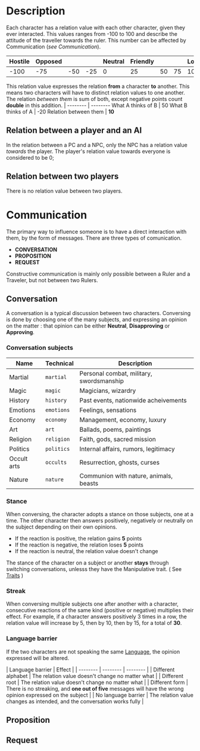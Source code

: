 <!-- TITLE: Relation -->
<!-- SUBTITLE: A quick summary of Relation -->

# Description
Each character has a relation value with each other character, given they ever interacted. This values ranges from -100 to 100 and describe the attitude of the traveller towards the ruler.
This number can be affected by Communication (*see Communication*). 

| Hostile | Opposed ||| Neutral | Friendly ||| Loyal |
| -------- | -------- | -------- | -------- | -------- |-------- | -------- |-------- | -------- |
| -100| -75  | -50 | -25| 0  | 25| 50 | 75 | 100|

This relation value expresses the relation **from** a character **to** another. This means two characters will have to distinct relation values to one another.
The relation *between them* is sum of both, except negative points count **double** in this addition.
 | 
 -------- | -------- 
 What A thinks of B   | 50 
 What B thinks of A |  -20 
 Relation between them | **10** 

## Relation between a player and an AI
In the relation between a PC and a NPC, only the NPC has a relation value *towards* the player. The player's relation value towards everyone is considered to be 0;
## Relation between two players
There is no relation value between two players.
# Communication
The primary way to influence someone is to have a direct interaction with them, by the form of messages. There are three types of comunication.

* **CONVERSATION** 
* **PROPOSITION**
* **REQUEST**

Constructive communication is mainly only possible between a Ruler and a Traveler, but not between two Rulers.
## Conversation
A conversation is a typical discussion between two characters. Conversing is done by choosing one of the many subjects, and expressing an opinion on the matter : that opinion can be either **Neutral**, **Disapproving** or **Approving**.
### Conversation subjects

| Name | Technical | Description |
| -------- | -------- | -------- |
| Martial     | `martial`     | Personal combat, military, swordsmanship |
| Magic     | `magic`     | Magicians, wizardry |
| History     | `history`     | Past events, nationwide acheivements |
| Emotions     | `emotions`     | Feelings, sensations |
| Economy     | `economy`     | Management, economy, luxury |
| Art     | `art`     | Ballads, poems, paintings |
| Religion     | `religion`     | Faith, gods, sacred mission |
| Politics     | `politics`     | Internal affairs, rumors, legitimacy |
| Occult arts     | `occults`     | Resurrection, ghosts, curses |
| Nature     | `nature`     | Communion with nature, animals, beasts |

### Stance
When conversing, the character adopts a stance on those subjects, one at a time. The other character then answers positively, negatively or neutrally on the subject depending on their own opinions.
* If the reaction is positive, the relation gains **5** points
* If the reaction is negative, the relation loses **5** points
* If the reaction is neutral, the relation value doesn't change

The stance of the character on a subject or another **stays** through switching conversations, unlesss they have the Manipulative trait. ( See [Traits](/kingdoms-game/character/traits) )

### Streak
When conversing multiple subjects one after another with a character, consecutive reactions of the same kind (positive or negative) multiplies their effect. 
For example, if a character answers positively 3 times in a row, the relation value will increase by 5, then by 10, then by 15, for a total of **30**.

### Language barrier
If the two characters are not speaking the same [Language](/kingdoms-game/realms/language), the opinion expressed will be altered.

| Language barrier | Effect | 
| -------- | -------- | -------- |
| Different alphabet | The relation value doesn't change no matter what |
| Different root | The relation value doesn't change no matter what |
| Different form | There is no streaking, and **one out of five** messages will have the wrong opinion expressed on the subject |
| No language barrier | The relation value changes as intended, and the conversation works fully |


## Proposition

## Request
